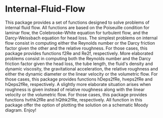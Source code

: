 # Internal-Fluid-Flow
This package provides a set of functions designed 
to solve problems of internal fluid flow. 
All functions are based on the Poiseuille 
condition for laminar flow, the Colebrooke-White 
equation for turbulent flow, and the Darcy-Weissbach 
equation for head loss. The simplest problems 
on internal flow consist in computing either 
the Reynolds number or the Darcy friction factor 
given the other and the relative roughness. 
For those cases, this package provides functions 
f2Re and Re2f, respectively. More elaborated 
problems consist in computing both the Reynolds 
number and the Darcy friction factor given the 
head loss, the tube length, the fluid's density and 
dynamic viscosity, the gravitational acceleration, 
the relative roughness and either the dynamic diameter 
or the linear velocity or the volumetric flow. 
For those cases, this package provides functions 
hDeps2fRe, hveps2fRe and hQeps2fRe, respectively. 
A slightly more elaborate situation arises when 
roughness is given instead of relative roughness 
along with the linear velocity or the volumetric flow. 
For those cases, this package provides functions 
hvthk2fRe and hQthk2fRe, respectively. All function 
in this package offer the option of plotting 
the solution on a schematic Moody diagram. 
Enjoy!